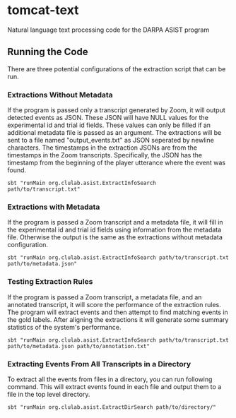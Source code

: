 tomcat-text
===========

Natural language text processing code for the DARPA ASIST program


Running the Code
----------------

There are three potential configurations of the extraction script that can be
run.

### Extractions Without Metadata

If the program is passed only a transcript generated by Zoom, it will output
detected events as JSON. These JSON will have NULL values for the experimental
id and trial id fields. These values can only be filled if an additional
metadata file is passed as an argument. The extractions will be sent to a file
named "output\_events.txt" as JSON seperated by newline characters. The
timestamps in the extraction JSONs are from the timestamps in the Zoom
transcripts. Specifically, the JSON has the timestamp from the beginning of the
player utterance where the event was found.

```
sbt "runMain org.clulab.asist.ExtractInfoSearch path/to/transcript.txt"
```

### Extractions with Metadata

If the program is passed a Zoom transcript and a metadata file, it will fill in
the experimental id and trial id fields using information from the metadata
file. Otherwise the output is the same as the extractions without metadata
configuration.

```
sbt "runMain org.clulab.asist.ExtractInfoSearch path/to/transcript.txt path/to/metadata.json"
```

### Testing Extraction Rules

If the program is passed a Zoom transcript, a metadata file, and an annotated
transcript, it will score the performance of the extraction rules. The program
will extract events and then attempt to find matching events in the gold
labels. After aligning the extractions it will generate some summary statistics
of the system's performance.

```
sbt "runMain org.clulab.asist.ExtractInfoSearch path/to/transcript.txt path/to/metadata.json path/to/annotation.txt"
```

### Extracting Events From All Transcripts in a Directory

To extract all the events from files in a directory, you can run following
command. This will extract events found in each file and output them to a file
in the top level directory.

```
sbt "runMain org.clulab.asist.ExtractDirSearch path/to/directory/"
```
